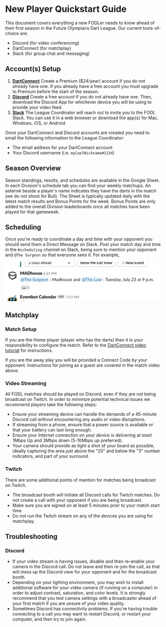 # New Player Quickstart Guide

This document covers everything a new FODLer needs to know ahead of their first season in the Future Olympians Dart  League. Our current tools-of-choice are:

- Discord (for video conferencing)
- DartConnect (for matchplay)
- Slack (for group chat and messaging)

## Account(s) Setup

1. **[DartConnect](https://members.dartconnect.com/signup#member)**
   Create a Premium ($24/year) account if you do not already have one. If you already have a free account you must upgrade to Premium before the start of the season.
2. **[Discord](https://discordapp.com/register)**
   Create a free account if you do not already have one. Then, download the Discord App for whichever device you will be using to provide your video feed.
3. **[Slack](https://www.slack.com)**
   The League Coordinator will reach out to invite you to the FODL Slack. You can use it in a web browser or download the app(s) for Mac, Windows, iOS, or Android.

Once your DartConnect and Discord accounts are created you need to email the following information to the League Coordinator:

- The email address for your DartConnect account
- Your Discord username (i.e. `myCoolNickname#1234`)

## Season Overview

Season standings, results, and schedules are available in the Google Sheet. In each Division's schedule tab you can find your weekly matchups. An asterisk beside a player's name indicates they have the darts in the match (we do not shoot for Bull). The Sheet is typically updated daily with the latest match results and Bonus Points for the week. Bonus Points are only added to the overall Division leaderboards once all matches have been played for that gameweek.

## Scheduling

Once you're ready to coordinate a day and time with your opponent you should send them a Direct Message on Slack. Post your match day and time in the `#scheduling` channel on Slack, being sure to mention your opponent and `@The Surgeon` so that everyone sees it. For example,

![](images/scheduling.png)

## Matchplay

### Match Setup

If you are the Home player (player who has the darts) then it is your responsibility to configure the match. Refer to the [DartConnect video tutorial](https://www.youtube.com/watch?v=iSB7p7SQ9XQ&feature=youtu.be) for instructions.

If you are the away play you will be provided a Connect Code by your opponent. Instructions for joining as a guest are covered in the match video above.

### Video Streaming

All FODL matches should be played on Discord, even if they are not being broadcast on Twitch. In order to minimize potential technical issues we recommend players take the following steps:

- Ensure your streaming device can handle the demands of a 45-minute Discord call without encountering any audio or video disruptions.
- If streaming from a phone, ensure that a power source is available or that your battery can last long enough.
- Ensure your Internet connection _on your device_ is delivering at _least_ 1Mbps Up and 3Mbps down (5-10Mbps up preferred).
- Your camera should provide as tight a shot of your board as possible, ideally capturing the area just above the "20" and below the "3" number indicators, and part of your surround.

### Twitch

There are some additional points of mention for matches being broadcast on Twitch.

- The broadcast booth will initiate all Discord calls for Twitch matches. Do not create a call with your opponent if you are being broadcast.
- Make sure you are signed on at least 5 minutes prior to your match start time.
- Do not run the Twitch stream on any of the devices you are using for matchplay.

## Troubleshooting

### Discord

- If your video stream is having issues, disable and then re-enable your camera in the Discord call. Do not leave and then re-join the call, as that will mess up the Discord view for your opponent and for the broadcast booth.
- Depending on your lighting environment, you may wish to install additional software for your video camera (if running on a computer) in order to adjust contrast, saturation, and color levels. It is strongly recommend that you test camera settings with a broadcaster ahead of your first match if you are unsure of your video quality.
- Sometimes Discord has connectivity problems. If you're having trouble connecting to a call you may want to restart Discord, or restart your computer, and then try to join again.